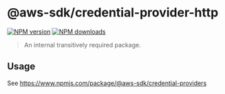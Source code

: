 # @aws-sdk/credential-provider-http

[![NPM version](https://img.shields.io/npm/v/@aws-sdk/credential-provider-http/latest.svg)](https://www.npmjs.com/package/@aws-sdk/credential-provider-http)
[![NPM downloads](https://img.shields.io/npm/dm/@aws-sdk/credential-provider-http.svg)](https://www.npmjs.com/package/@aws-sdk/credential-provider-http)

> An internal transitively required package.

## Usage

See https://www.npmjs.com/package/@aws-sdk/credential-providers
